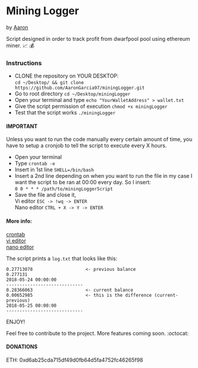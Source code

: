 # Mining Logger
by [Aaron](https://github.com/AaronGarcia97)

Script designed in order to track profit from dwarfpool pool using ethereum
miner. :chart_with_upwards_trend: :moneybag:

### Instructions
- CLONE the repository on YOUR DESKTOP:
<br>`cd ~/Desktop/ && git clone https://github.com/AaronGarcia97/miningLogger.git`
- Go to root directory `cd ~/Desktop/miningLogger`
- Open your terminal and type `echo "YourWalletAddress" > wallet.txt`
- Give the script permission of execution `chmod +x miningLogger`
- Test that the script works `./miningLogger`

#### IMPORTANT
Unless you want to run the code manually every certain amount of time,
you have to setup a cronjob to tell the script to execute every X hours.

- Open your terminal
- Type `crontab -e`
- Insert in 1st line `SHELL=/bin/bash`
- Insert a 2nd line depending on when you want to run the file in my case I want
  the script to be ran at 00:00 every day. So I insert:
  <br>`0 0 * * * /path/to/miningLoggerScript`
- Save the file and close it,
  <br>Vi editor `ESC -> !wq -> ENTER`
  <br>Nano editor `CTRL + X -> Y -> ENTER`

#### More info:
[crontab](https://www.debian-tutorials.com/crontab-tutorial-cron-howto)<br>
[vi editor](https://kb.iu.edu/d/adxz)<br>
[nano editor](https://wiki.gentoo.org/wiki/Nano/Basics_Guide)<br>


The script prints a `log.txt` that looks like this:

```
0.27713078                    <- previous balance
0.277131
2018-05-24 00:00:00
-----------------------------
0.28366063                    <- current balance
0.00652985                    <- this is the difference (current-previous)
2018-05-25 00:00:00
-----------------------------
```

ENJOY!

Feel free to contribute to the project. More features coming soon. :octocat:

#### DONATIONS
ETH: 0xd6ab25cda715df49d0fb64d5fa4752fc46265f98
